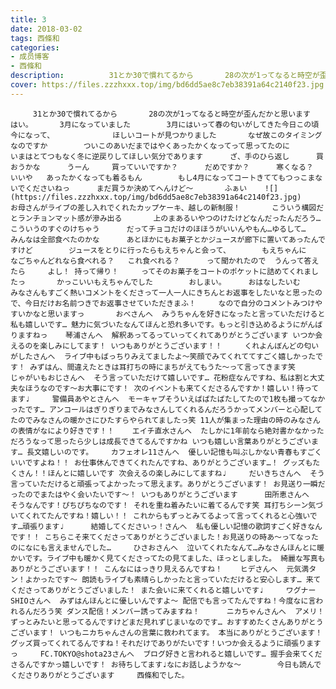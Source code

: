 ```yaml
---
title: 3
date: 2018-03-02
tags: 西條和
categories: 
- 成员博客
- 西條和
description:          31とか30で慣れてるから       28の次が1ってなると時空が歪んだかと思います        はい。      3月になっていました        3月にはいって春の匂いがしてきた今日この頃         今になって、       ...
cover: https://files.zzzhxxx.top/img/bd6dd5ae8c7eb38391a64c2140f23.jpg 
---
```


         31とか30で慣れてるから       28の次が1ってなると時空が歪んだかと思います        はい。      3月になっていました        3月にはいって春の匂いがしてきた今日この頃         今になって、             ほしいコートが見つかりました       なぜ故このタイミングなのですか        ついこのあいだまではやくあったかくなってって思ってたのに        いまはとてつもなく冬に逆戻りしてほしい気分であります      ざ、手のひら返し      買おうかな      うーん     買っていいですか？      だめですか？      寒くなる？      いいや   あったかくなっても着るもん        もし4月になってコートきててもつっこまないでくださいねっ      まだ買うか決めてへんけど〜       ふぁい    ![](https://files.zzzhxxx.top/img/bd6dd5ae8c7eb38391a64c2140f23.jpg)      お母さんがライブの差し入れでくれたカップケーキ、越しの新制服！       こういう構図だとランチョンマット感が滲み出る       上のまあるいやつのけたけどなんだったんだろう…        こういうのすぐのけちゃう      だってチョコだけのほほうがいいんやもん…ゆるして…      みんなは全部食べたのかな      あとほかにもお菓子とかジュースが廊下に置いてあったんですけど        ジュースをとりに行ったらもえちゃんと会って、       もえちゃんに    なごちゃんどれなら食べれる？   これ食べれる？      って聞かれたので  うんって答えたら     よし！ 持って帰り！     ってそのお菓子をコートのポケットに詰めてくれましたっ       かっこいいもえちゃんでした        おしまい。     おはなしたいむ     みなさんもすごく熱いコメントをくださって一人一人にきちんとお返事をしたいなと思ったので、今日だけお名前つきでお返事させていただきまふ！     なので自分のコメントみつけやすいかなと思いますっ       おべさんへ  みうちゃんを好きになったと言っていただけると私も嬉しいです… 魅力に気づいたなんてほんと恐れ多いです。もっと引き込めるようにがんばりますねっ    琴浦さんへ  解釈あってるっていってくれてありがとうございます いつか会えるのを楽しみにしてます！ いつもありがとうございます！！     くれよんぼんどの匂いがしたさんへ  ライブ中もばっちりみえてましたよ〜笑顔でみてくれててすごく嬉しかったです！ みずはん、間違えたときは耳打ちの時にまちがえてもうた〜って言ってきます笑      じゃがいもおじさんへ  そう言っていただけて嬉しいです… 花粉症なんですね、私は割と大丈夫なほうなのです〜お大事にです！ 次のイベントも来てくださるんですか！嬉しい！待ってます♩     警備員あやとさんへ  モーキャプそういえばばたばたしてたので1枚も撮ってなかったです… アンコールはぎりぎりまでみなさんしてくれるんだろうかってメンバーと心配してたのでみなさんの暖かさにひたすらやられてましたっ笑 11人が集まった理由の時のみなさんの表情がなにより好きです！！    エイチ直水さんへ  たしかに1年前なら絶対書かなかっただろうなって思ったら少しは成長できてるんですかね いつも嬉しい言葉ありがとうございます… 長文嬉しいのです。    カフェオレ11さんへ  優しい記憶も叫ぶしかない青春もすごくいいですよね！！ お仕事休んできてくれたんですね、ありがとうございます…！ グッズもたくさん！！ほんとに嬉しいです 次会えるの楽しみにしてますね♩     だいきちさんへ  そう言っていただけると頑張ってよかったって思えます。ありがとうございます！ お見送り一瞬だったのでまたはやく会いたいです〜！ いつもありがとうございます      田所恵さんへ  そうなんです！ぴちぴちなのです！ それを重ね着みたいに着てるんです笑 耳打ちシーン気づいてくれてたんですね！嬉しい！！ これからもずっとみてるよって言ってくれると心強いです…頑張ります♩      結婚してくださいっ！さんへ  私も優しい記憶の歌詞すごく好きなんです！！ こちらこそ来てくださってありがとうございました！お見送りの時あ〜ってなったのになにも言えませんでした…     ひさおさんへ  泣いてくれたなんて…みなさんほんとに暖かいです。ライブ中も暖かく見てくださってたの見てました、ほっとしました。 綺麗な写真もありがとうございます！！ こんなにはっきり見えるんですね！    ヒデさんへ  元気満タン！よかったです〜 朗読もライブも素晴らしかったと言っていただけると安心します… 来てくださってありがとうございました！ また会いに来てくれると嬉しいです♩     ワグナーSHIOさんへ  みずはんほんとに優しいんですよ〜 配信でも言ってたんですね！今度なに言われるんだろう笑 ダンス配信！メンバー誘ってみますね！      ニカちゃんさんへ  アメリ！ずっとみたいと思ってるんですけどまだ見れずじまいなのです… おすすめたくさんありがとうございます！ いつもニカちゃんさんの言葉に救われてます。 本当にありがとうございます！グッズ買ってくれてるんですね！それだけでありがたいです！いつか会えるように頑張りますっ     FC.TOKYO@shota23さんへ  ブログ好きと言われると嬉しいです… 握手会来てくださるんですかっ嬉しいです！ お待ちしてます♩なにお話しようかな〜        今日も読んでくださりありがとうございます     西條和でした。


